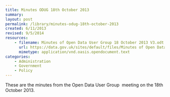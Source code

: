 ```yaml
---
title: Minutes ODUG 18th October 2013
summary: 
layout: post
permalink: /library/minutes-odug-18th-october-2013
created: 6/11/2013
revised: 9/5/2014
resources:
    - filename: Minutes of Open Data User Group 18 October 2013 V3.odt
      url: https://data.gov.uk/sites/default/files/Minutes of Open Data User Group 18 October 2013 V3.odt
      mimetype: application/vnd.oasis.opendocument.text
categories:
    - Administration
    - Government
    - Policy
---
```


<p>These are the minutes from the Open Data User Group  meeting on the 18th October 2013.</p>
